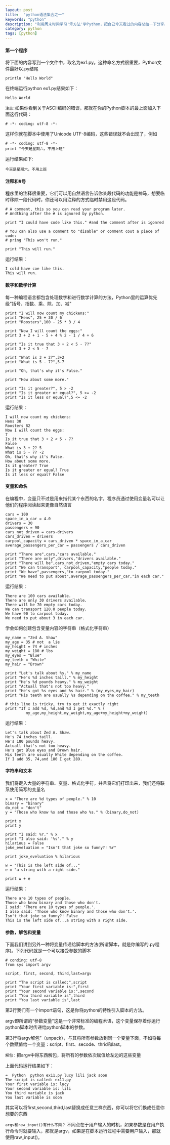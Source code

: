 ```yaml
---
layout: post
title:  "python语法集合之一"
keywords: "python"
description: "利用周末时间学习'笨方法'学Python，把自己今天看过的内容总结一下分享出来，希望能帮到python初学者"
category: python
tags: [python]
---
```


#### 第一个程序
将下面的内容写到一个文件中，取名为ex1.py。这种命名方式很重要，Python文件最好以.py结尾

```
println "Hello World"
```
在终端运行python ex1.py结果如下：

```
Hello World
```

`注意:`如果你看到关于ASCII编码的错误，那就在你的Python脚本的最上面加入下面这行代码：

```
# -*- coding: utf-8 -*-
```
这样你就在脚本中使用了Unicode UTF-8编码，这些错误就不会出现了，例如

```
# -*- coding: utf-8 -*-
print "今天是星期六，不用上班"
```
运行结果如下:

```
今天是星期六，不用上班
```

#### 注释和#号
程序里的注释很重要，它们可以用自然语言告诉你某段代码的功能是神马，想要临时移除一段代码时，你还可以用注释的方式临时禁用这段代码。

```
# A comment, this so you can read your program later.
# Andthing after the # is ignored by python.

print "I could have code like this." #and the comment after is igonred

# You can also use a comment to "disable" or comment cout a piece of code:
# pring "This won't run."

print "This will run."
```
运行结果：

```
I cold have coe like this.
This will run.
```

#### 数字和数学计算
每一种编程语言都包含处理数字和进行数学计算的方法，Python里的运算优先级"括号、指数、乘、除、加、减"

```
print "I will now count my chickens:"
print "Hens", 25 + 30 / 6
print "Roosters",100 - 25 * 3 / 4

print "Now I will count the eggs:"
print 3 + 2 + 1 - 5 + 4 % 2 - 1 / 4 + 6

print "Is it true that 3 + 2 < 5 - 7?"
print 3 + 2 < 5 - 7

print "What is 3 + 2?",3+2
print "What is 5 - 7?",5-7

print "Oh, that's why it's False."

print "How about some more."

print "Is it greater?", 5 > -2
print "Is it greater or equal?", 5 >= -2
print "Is it less or equal?",5 <= -2
```
运行结果：

```
I will now count my chickens:
Hens 30
Roosters 82
Now I will count the eggs:
7
Is it true that 3 + 2 < 5 - 7?
False
What is 3 + 2? 5
What is 5 - 7? -2
Oh, that's why it's False.
How about some more.
Is it greater? True
Is it greater or equal? True
Is it less or equal? False
```

#### 变量和命名
在编程中，变量只不过是用来指代某个东西的名字，程序员通过使用变量名可以让他们的程序阅读起来更像自然语言

```
cars = 100
space_in_a_car = 4.0
drivers = 30
passengers = 90
cars_not_driven = cars-drivers
cars_driven = drivers
carpool_capacity = cars_driven * space_in_a_car
average_passengers_per_car = passengers / cars_driven

print "There are",cars,"cars available."
print "There are only",drivers,"drivers available."
print "There will be",cars_not_driven,"empty cars today."
print "We can transport", carpool_capacity,"people today."
print "We have",passengers,"to carpool today."
print "We need to put about",average_passengers_per_car,"in each car."
```
运行结果：

```
There are 100 cars available.
There are only 30 drivers available.
There will be 70 empty cars today.
We can transport 120.0 people today.
We have 90 to carpool today.
We need to put about 3 in each car.
```
学会如何创建包含变量内容的字符串（格式化字符串）

```
my_name = "Zed A. Shaw"
my_age = 35 # not  a lie
my_height = 74 # inches
my_weight = 180 # lbs
my_eyes = "Blue"
my_teeth = "White"
my_hair = "Brown"

print "Let's talk about %s." % my_name
print "He's %d inches taill." % my_height
print "He's %d pounds heavy." % my_weight
print "Actuall that's not too heavy."
print "He's got %s eyes and %s hair." % (my_eyes,my_hair)
print "His teeth are usually %s depending on the coffee." % my_teeth

# this line is tricky, try to get it exactly right
print "If I add %d, %d,and %d I get %d." % (
         my_age,my_height,my_weight,my_age+my_height+my_weight)
```
运行结果：

```
Let's talk about Zed A. Shaw.
He's 74 inches taill.
He's 180 pounds heavy.
Actuall that's not too heavy.
He's got Blue eyes and Brown hair.
His teeth are usually White depending on the coffee.
If I add 35, 74,and 180 I get 289.
```

#### 字符串和文本
我们将键入大量的字符串、变量、格式化字符，并且将它们打印出来，我们还将联系使用简写的变量名

```
x = "There are %d types of people." % 10
binary = "binary"
do_not = "don't"
y = "Those who know %s and those who %s." % (binary,do_not)

print x
print y

print "I said: %r." % x
print "I also said: '%s'." % y
hilarious = False
joke_eveluation = "Isn't that joke so funny?! %r"

print joke_eveluation % hilarious

w = "This is the left side of..."
e = "a string with a right side."

print w + e
```
运行结果：

```
There are 10 types of people.
Those who know binary and those who don't.
I said: 'There are 10 types of people.'.
I also said: 'Those who know binary and those who don't.'.
Isn't that joke so funny?! False
This is the left side of...a string with a right side.
```
#### 参数，解包和变量
下面我们讲到另外一种将变量传递给脚本的方法(所谓脚本，就是你编写的.py程序)。下列代码就是一个可以接受参数的脚本

```
# conding: utf-8
from sys import argv

script, first, second, third,last=argv

print "The script is called:",script
print "Your first variable is:",first
print "Your second variable is:",second
print "You third variable is",third
print "You last variable is",last
```
第2行我们有一个import语句，这是你将python的特性引入脚本的方法。

argv即所谓的“参数变量”这是一个非常标准的编程术语，这个变量保存着你运行python脚本时传递给python脚本的参数。

第3行将argv解包”（unpack），与其将所有参数放到同一个变量下面，不如将每个数赋值给一个变量：script、first、secode、thrid和last。

`解包：`把argv中得东西解包，将所有的参数依次赋值给左边的这些变量

上面代码运行结果如下：

```
➜  Python  python ex11.py lucy lili jack soon
The script is called: ex11.py
Your first variable is: lucy
Your second variable is: lili
You third variable is jack
You last variable is soon
```
其实可以将first,second,third,last替换成任意三样东西，你可以将它们换成任意你想要的东西

`argv和raw_input()有什么不同？`
不同点在于用户输入的时机，如果参数是在用户执行命令时就要输入，那就是argv，如果是在脚本运行过程中需要用户输入，那就使用raw_input()。


